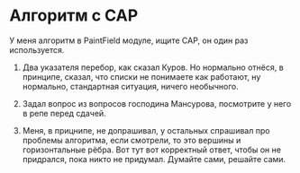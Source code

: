 # Алгоритм с CAP

У меня алгоритм в PaintField модуле, ищите CAP, он один раз используется. 

1. Два указателя перебор, как сказал Куров. Но нормально отнёся, в принципе, сказал, что списки не понимаете как работают, ну нормально, стандартная ситуация, ничего необычного.

2. Задал вопрос из вопросов господина Мансурова, посмотрите у него в репе перед сдачей. 

3. Меня, в прицнипе, не допрашивал, у остальных спрашивал про проблемы алгоритма, если смотрели, то это вершины и горизонтальные рёбра. Вот тут вот корректный ответ, чтобы он не придрался, пока никто не придумал. Думайте сами, решайте сами.
